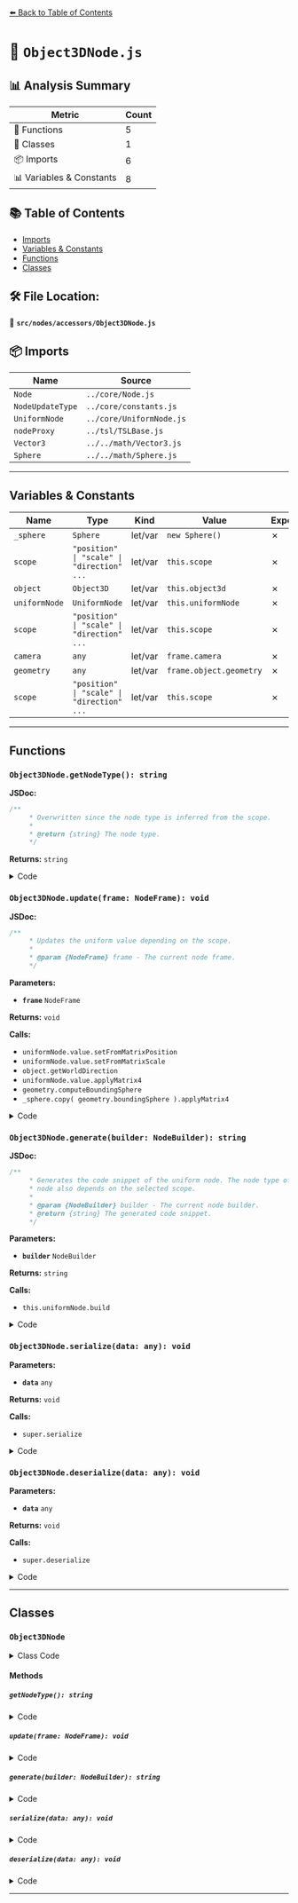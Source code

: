 [⬅️ Back to Table of Contents](../../../index.md)

# 📄 `Object3DNode.js`

## 📊 Analysis Summary

| Metric | Count |
|--------|-------|
| 🔧 Functions | 5 |
| 🧱 Classes | 1 |
| 📦 Imports | 6 |
| 📊 Variables & Constants | 8 |

## 📚 Table of Contents

- [Imports](#imports)
- [Variables & Constants](#variables-constants)
- [Functions](#functions)
- [Classes](#classes)

## 🛠️ File Location:
📂 **`src/nodes/accessors/Object3DNode.js`**

## 📦 Imports

| Name | Source |
|------|--------|
| `Node` | `../core/Node.js` |
| `NodeUpdateType` | `../core/constants.js` |
| `UniformNode` | `../core/UniformNode.js` |
| `nodeProxy` | `../tsl/TSLBase.js` |
| `Vector3` | `../../math/Vector3.js` |
| `Sphere` | `../../math/Sphere.js` |


---

## Variables & Constants

| Name | Type | Kind | Value | Exported |
|------|------|------|-------|----------|
| `_sphere` | `Sphere` | let/var | `new Sphere()` | ✗ |
| `scope` | `"position" \| "scale" \| "direction" ...` | let/var | `this.scope` | ✗ |
| `object` | `Object3D` | let/var | `this.object3d` | ✗ |
| `uniformNode` | `UniformNode` | let/var | `this.uniformNode` | ✗ |
| `scope` | `"position" \| "scale" \| "direction" ...` | let/var | `this.scope` | ✗ |
| `camera` | `any` | let/var | `frame.camera` | ✗ |
| `geometry` | `any` | let/var | `frame.object.geometry` | ✗ |
| `scope` | `"position" \| "scale" \| "direction" ...` | let/var | `this.scope` | ✗ |


---

## Functions

### `Object3DNode.getNodeType(): string`

**JSDoc:**
```typescript
/**
	 * Overwritten since the node type is inferred from the scope.
	 *
	 * @return {string} The node type.
	 */
```

**Returns:** `string`

<details><summary>Code</summary>

```typescript
getNodeType() {

		const scope = this.scope;

		if ( scope === Object3DNode.WORLD_MATRIX ) {

			return 'mat4';

		} else if ( scope === Object3DNode.POSITION || scope === Object3DNode.VIEW_POSITION || scope === Object3DNode.DIRECTION || scope === Object3DNode.SCALE ) {

			return 'vec3';

		} else if ( scope === Object3DNode.RADIUS ) {

			return 'float';

		}

	}
```
</details>

### `Object3DNode.update(frame: NodeFrame): void`

**JSDoc:**
```typescript
/**
	 * Updates the uniform value depending on the scope.
	 *
	 * @param {NodeFrame} frame - The current node frame.
	 */
```

**Parameters:**

- **`frame`** `NodeFrame`

**Returns:** `void`

**Calls:**

- `uniformNode.value.setFromMatrixPosition`
- `uniformNode.value.setFromMatrixScale`
- `object.getWorldDirection`
- `uniformNode.value.applyMatrix4`
- `geometry.computeBoundingSphere`
- `_sphere.copy( geometry.boundingSphere ).applyMatrix4`

<details><summary>Code</summary>

```typescript
update( frame ) {

		const object = this.object3d;
		const uniformNode = this.uniformNode;
		const scope = this.scope;

		if ( scope === Object3DNode.WORLD_MATRIX ) {

			uniformNode.value = object.matrixWorld;

		} else if ( scope === Object3DNode.POSITION ) {

			uniformNode.value = uniformNode.value || new Vector3();

			uniformNode.value.setFromMatrixPosition( object.matrixWorld );

		} else if ( scope === Object3DNode.SCALE ) {

			uniformNode.value = uniformNode.value || new Vector3();

			uniformNode.value.setFromMatrixScale( object.matrixWorld );

		} else if ( scope === Object3DNode.DIRECTION ) {

			uniformNode.value = uniformNode.value || new Vector3();

			object.getWorldDirection( uniformNode.value );

		} else if ( scope === Object3DNode.VIEW_POSITION ) {

			const camera = frame.camera;

			uniformNode.value = uniformNode.value || new Vector3();
			uniformNode.value.setFromMatrixPosition( object.matrixWorld );

			uniformNode.value.applyMatrix4( camera.matrixWorldInverse );

		} else if ( scope === Object3DNode.RADIUS ) {

			const geometry = frame.object.geometry;

			if ( geometry.boundingSphere === null ) geometry.computeBoundingSphere();

			_sphere.copy( geometry.boundingSphere ).applyMatrix4( object.matrixWorld );

			uniformNode.value = _sphere.radius;

		}

	}
```
</details>

### `Object3DNode.generate(builder: NodeBuilder): string`

**JSDoc:**
```typescript
/**
	 * Generates the code snippet of the uniform node. The node type of the uniform
	 * node also depends on the selected scope.
	 *
	 * @param {NodeBuilder} builder - The current node builder.
	 * @return {string} The generated code snippet.
	 */
```

**Parameters:**

- **`builder`** `NodeBuilder`

**Returns:** `string`

**Calls:**

- `this.uniformNode.build`

<details><summary>Code</summary>

```typescript
generate( builder ) {

		const scope = this.scope;

		if ( scope === Object3DNode.WORLD_MATRIX ) {

			this.uniformNode.nodeType = 'mat4';

		} else if ( scope === Object3DNode.POSITION || scope === Object3DNode.VIEW_POSITION || scope === Object3DNode.DIRECTION || scope === Object3DNode.SCALE ) {

			this.uniformNode.nodeType = 'vec3';

		} else if ( scope === Object3DNode.RADIUS ) {

			this.uniformNode.nodeType = 'float';

		}

		return this.uniformNode.build( builder );

	}
```
</details>

### `Object3DNode.serialize(data: any): void`

**Parameters:**

- **`data`** `any`

**Returns:** `void`

**Calls:**

- `super.serialize`

<details><summary>Code</summary>

```typescript
serialize( data ) {

		super.serialize( data );

		data.scope = this.scope;

	}
```
</details>

### `Object3DNode.deserialize(data: any): void`

**Parameters:**

- **`data`** `any`

**Returns:** `void`

**Calls:**

- `super.deserialize`

<details><summary>Code</summary>

```typescript
deserialize( data ) {

		super.deserialize( data );

		this.scope = data.scope;

	}
```
</details>


---

## Classes

### `Object3DNode`

<details><summary>Class Code</summary>

```ts
class Object3DNode extends Node {

	static get type() {

		return 'Object3DNode';

	}

	/**
	 * Constructs a new object 3D node.
	 *
	 * @param {('position'|'viewPosition'|'direction'|'scale'|'worldMatrix')} scope - The node represents a different type of transformation depending on the scope.
	 * @param {?Object3D} [object3d=null] - The 3D object.
	 */
	constructor( scope, object3d = null ) {

		super();

		/**
		 * The node reports a different type of transformation depending on the scope.
		 *
		 * @type {('position'|'viewPosition'|'direction'|'scale'|'worldMatrix')}
		 */
		this.scope = scope;

		/**
		 * The 3D object.
		 *
		 * @type {?Object3D}
		 * @default null
		 */
		this.object3d = object3d;

		/**
		 * Overwritten since this type of node is updated per object.
		 *
		 * @type {string}
		 * @default 'object'
		 */
		this.updateType = NodeUpdateType.OBJECT;

		/**
		 * Holds the value of the node as a uniform.
		 *
		 * @type {UniformNode}
		 */
		this.uniformNode = new UniformNode( null );

	}

	/**
	 * Overwritten since the node type is inferred from the scope.
	 *
	 * @return {string} The node type.
	 */
	getNodeType() {

		const scope = this.scope;

		if ( scope === Object3DNode.WORLD_MATRIX ) {

			return 'mat4';

		} else if ( scope === Object3DNode.POSITION || scope === Object3DNode.VIEW_POSITION || scope === Object3DNode.DIRECTION || scope === Object3DNode.SCALE ) {

			return 'vec3';

		} else if ( scope === Object3DNode.RADIUS ) {

			return 'float';

		}

	}

	/**
	 * Updates the uniform value depending on the scope.
	 *
	 * @param {NodeFrame} frame - The current node frame.
	 */
	update( frame ) {

		const object = this.object3d;
		const uniformNode = this.uniformNode;
		const scope = this.scope;

		if ( scope === Object3DNode.WORLD_MATRIX ) {

			uniformNode.value = object.matrixWorld;

		} else if ( scope === Object3DNode.POSITION ) {

			uniformNode.value = uniformNode.value || new Vector3();

			uniformNode.value.setFromMatrixPosition( object.matrixWorld );

		} else if ( scope === Object3DNode.SCALE ) {

			uniformNode.value = uniformNode.value || new Vector3();

			uniformNode.value.setFromMatrixScale( object.matrixWorld );

		} else if ( scope === Object3DNode.DIRECTION ) {

			uniformNode.value = uniformNode.value || new Vector3();

			object.getWorldDirection( uniformNode.value );

		} else if ( scope === Object3DNode.VIEW_POSITION ) {

			const camera = frame.camera;

			uniformNode.value = uniformNode.value || new Vector3();
			uniformNode.value.setFromMatrixPosition( object.matrixWorld );

			uniformNode.value.applyMatrix4( camera.matrixWorldInverse );

		} else if ( scope === Object3DNode.RADIUS ) {

			const geometry = frame.object.geometry;

			if ( geometry.boundingSphere === null ) geometry.computeBoundingSphere();

			_sphere.copy( geometry.boundingSphere ).applyMatrix4( object.matrixWorld );

			uniformNode.value = _sphere.radius;

		}

	}

	/**
	 * Generates the code snippet of the uniform node. The node type of the uniform
	 * node also depends on the selected scope.
	 *
	 * @param {NodeBuilder} builder - The current node builder.
	 * @return {string} The generated code snippet.
	 */
	generate( builder ) {

		const scope = this.scope;

		if ( scope === Object3DNode.WORLD_MATRIX ) {

			this.uniformNode.nodeType = 'mat4';

		} else if ( scope === Object3DNode.POSITION || scope === Object3DNode.VIEW_POSITION || scope === Object3DNode.DIRECTION || scope === Object3DNode.SCALE ) {

			this.uniformNode.nodeType = 'vec3';

		} else if ( scope === Object3DNode.RADIUS ) {

			this.uniformNode.nodeType = 'float';

		}

		return this.uniformNode.build( builder );

	}

	serialize( data ) {

		super.serialize( data );

		data.scope = this.scope;

	}

	deserialize( data ) {

		super.deserialize( data );

		this.scope = data.scope;

	}

}
```
</details>

#### Methods

##### `getNodeType(): string`

<details><summary>Code</summary>

```ts
getNodeType() {

		const scope = this.scope;

		if ( scope === Object3DNode.WORLD_MATRIX ) {

			return 'mat4';

		} else if ( scope === Object3DNode.POSITION || scope === Object3DNode.VIEW_POSITION || scope === Object3DNode.DIRECTION || scope === Object3DNode.SCALE ) {

			return 'vec3';

		} else if ( scope === Object3DNode.RADIUS ) {

			return 'float';

		}

	}
```
</details>

##### `update(frame: NodeFrame): void`

<details><summary>Code</summary>

```ts
update( frame ) {

		const object = this.object3d;
		const uniformNode = this.uniformNode;
		const scope = this.scope;

		if ( scope === Object3DNode.WORLD_MATRIX ) {

			uniformNode.value = object.matrixWorld;

		} else if ( scope === Object3DNode.POSITION ) {

			uniformNode.value = uniformNode.value || new Vector3();

			uniformNode.value.setFromMatrixPosition( object.matrixWorld );

		} else if ( scope === Object3DNode.SCALE ) {

			uniformNode.value = uniformNode.value || new Vector3();

			uniformNode.value.setFromMatrixScale( object.matrixWorld );

		} else if ( scope === Object3DNode.DIRECTION ) {

			uniformNode.value = uniformNode.value || new Vector3();

			object.getWorldDirection( uniformNode.value );

		} else if ( scope === Object3DNode.VIEW_POSITION ) {

			const camera = frame.camera;

			uniformNode.value = uniformNode.value || new Vector3();
			uniformNode.value.setFromMatrixPosition( object.matrixWorld );

			uniformNode.value.applyMatrix4( camera.matrixWorldInverse );

		} else if ( scope === Object3DNode.RADIUS ) {

			const geometry = frame.object.geometry;

			if ( geometry.boundingSphere === null ) geometry.computeBoundingSphere();

			_sphere.copy( geometry.boundingSphere ).applyMatrix4( object.matrixWorld );

			uniformNode.value = _sphere.radius;

		}

	}
```
</details>

##### `generate(builder: NodeBuilder): string`

<details><summary>Code</summary>

```ts
generate( builder ) {

		const scope = this.scope;

		if ( scope === Object3DNode.WORLD_MATRIX ) {

			this.uniformNode.nodeType = 'mat4';

		} else if ( scope === Object3DNode.POSITION || scope === Object3DNode.VIEW_POSITION || scope === Object3DNode.DIRECTION || scope === Object3DNode.SCALE ) {

			this.uniformNode.nodeType = 'vec3';

		} else if ( scope === Object3DNode.RADIUS ) {

			this.uniformNode.nodeType = 'float';

		}

		return this.uniformNode.build( builder );

	}
```
</details>

##### `serialize(data: any): void`

<details><summary>Code</summary>

```ts
serialize( data ) {

		super.serialize( data );

		data.scope = this.scope;

	}
```
</details>

##### `deserialize(data: any): void`

<details><summary>Code</summary>

```ts
deserialize( data ) {

		super.deserialize( data );

		this.scope = data.scope;

	}
```
</details>


---